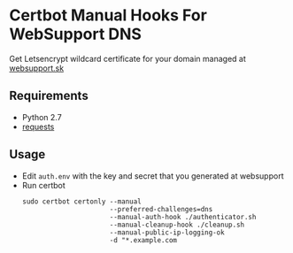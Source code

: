 # Certbot Manual Hooks For WebSupport DNS

Get Letsencrypt wildcard certificate for your domain managed at [websupport.sk](websupport.sk)

## Requirements

* Python 2.7
* [requests](https://2.python-requests.org/en/master/user/install/#install)

## Usage

* Edit `auth.env` with the key and secret that you generated at websupport
* Run certbot
  ```
  sudo certbot certonly --manual 
                        --preferred-challenges=dns
                        --manual-auth-hook ./authenticator.sh
                        --manual-cleanup-hook ./cleanup.sh
                        --manual-public-ip-logging-ok
                        -d "*.example.com
  ```

